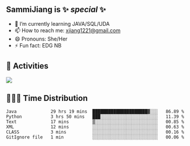 ## SammiJiang is  ✨ _special_ ✨ 


- 🌱 I’m currently learning JAVA/SQL/UDA
- 📫 How to reach me: xjiang1221@gmail.com
- 😄 Pronouns: She/Her
- ⚡ Fun fact: EDG NB
## 👾 Activities 

![](https://github-readme-stats.vercel.app/api?username=SammiJiang&theme=gruvbox )

## 👩🏼‍💻 Time Distribution 

<!--START_SECTION:waka-->

```text
Java             29 hrs 19 mins  █████████████████████▓░░░   86.89 %
Python           3 hrs 50 mins   ███░░░░░░░░░░░░░░░░░░░░░░   11.39 %
Text             17 mins         ▒░░░░░░░░░░░░░░░░░░░░░░░░   00.85 %
XML              12 mins         ░░░░░░░░░░░░░░░░░░░░░░░░░   00.63 %
CLASS            3 mins          ░░░░░░░░░░░░░░░░░░░░░░░░░   00.16 %
GitIgnore file   1 min           ░░░░░░░░░░░░░░░░░░░░░░░░░   00.06 %
```

<!--END_SECTION:waka-->
